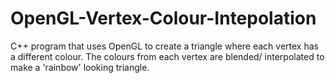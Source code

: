 # OpenGL-Vertex-Colour-Intepolation
C++ program that uses OpenGL to create a triangle where each vertex has a different colour. The colours from each vertex are blended/ interpolated to make a 'rainbow' looking triangle.
